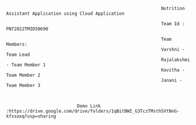                                                                Nutrition Assistant Application using Cloud Application
                                                               
                                                               Team Id : PNT2022TMID50690
                                                               
                                                               Team Members:
                                                               Varshni - Team Lead 
                                                               Rajalakshmi - Team Member 1
                                                               Kavitha - Team Member 2
                                                               Janani - Team Member 3
                                                               
                                                               
                                                               
                               Demo Link :https://drive.google.com/drive/folders/1qBitBWI_G3TczTMsthSVtNnG-kfxsoxq?usp=sharing
